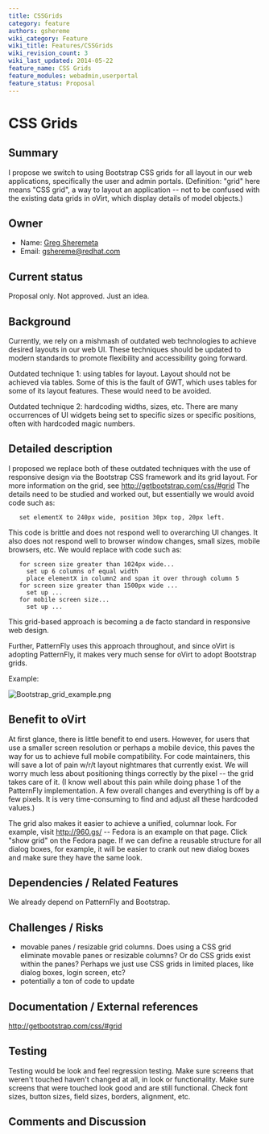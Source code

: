 ```yaml
---
title: CSSGrids
category: feature
authors: gshereme
wiki_category: Feature
wiki_title: Features/CSSGrids
wiki_revision_count: 3
wiki_last_updated: 2014-05-22
feature_name: CSS Grids
feature_modules: webadmin,userportal
feature_status: Proposal
---
```


# CSS Grids

## Summary

I propose we switch to using Bootstrap CSS grids for all layout in our web applications, specifically the user and admin portals. (Definition: "grid" here means "CSS grid", a way to layout an application -- not to be confused with the existing data grids in oVirt, which display details of model objects.)

## Owner

*   Name: [ Greg Sheremeta](User:Gshereme)
*   Email: gshereme@redhat.com

## Current status

Proposal only. Not approved. Just an idea.

## Background

Currently, we rely on a mishmash of outdated web technologies to achieve desired layouts in our web UI. These techniques should be updated to modern standards to promote flexibility and accessibility going forward.

Outdated technique 1: using tables for layout. Layout should not be achieved via tables. Some of this is the fault of GWT, which uses tables for some of its layout features. These would need to be avoided.

Outdated technique 2: hardcoding widths, sizes, etc. There are many occurrences of UI widgets being set to specific sizes or specific positions, often with hardcoded magic numbers.

## Detailed description

I proposed we replace both of these outdated techniques with the use of responsive design via the Bootstrap CSS framework and its grid layout. For more information on the grid, see <http://getbootstrap.com/css/#grid> The details need to be studied and worked out, but essentially we would avoid code such as:

       set elementX to 240px wide, position 30px top, 20px left.

This code is brittle and does not respond well to overarching UI changes. It also does not respond well to browser window changes, small sizes, mobile browsers, etc. We would replace with code such as:

       for screen size greater than 1024px wide...
         set up 6 columns of equal width
         place elementX in column2 and span it over through column 5
       for screen size greater than 1500px wide ...
         set up ...
       for mobile screen size...
         set up ...

This grid-based approach is becoming a de facto standard in responsive web design.

Further, PatternFly uses this approach throughout, and since oVirt is adopting PatternFly, it makes very much sense for oVirt to adopt Bootstrap grids.

Example:

![](Bootstrap_grid_example.png "Bootstrap_grid_example.png")

## Benefit to oVirt

At first glance, there is little benefit to end users. However, for users that use a smaller screen resolution or perhaps a mobile device, this paves the way for us to achieve full mobile compatibility. For code maintainers, this will save a lot of pain w/r/t layout nightmares that currently exist. We will worry much less about positioning things correctly by the pixel -- the grid takes care of it. (I know well about this pain while doing phase 1 of the PatternFly implementation. A few overall changes and everything is off by a few pixels. It is very time-consuming to find and adjust all these hardcoded values.)

The grid also makes it easier to achieve a unified, columnar look. For example, visit <http://960.gs/> -- Fedora is an example on that page. Click "show grid" on the Fedora page. If we can define a reusable structure for all dialog boxes, for example, it will be easier to crank out new dialog boxes and make sure they have the same look.

## Dependencies / Related Features

We already depend on PatternFly and Bootstrap.

## Challenges / Risks

*   movable panes / resizable grid columns. Does using a CSS grid eliminate movable panes or resizable columns? Or do CSS grids exist within the panes? Perhaps we just use CSS grids in limited places, like dialog boxes, login screen, etc?
*   potentially a ton of code to update

## Documentation / External references

<http://getbootstrap.com/css/#grid>

## Testing

Testing would be look and feel regression testing. Make sure screens that weren't touched haven't changed at all, in look or functionality. Make sure screens that were touched look good and are still functional. Check font sizes, button sizes, field sizes, borders, alignment, etc.

## Comments and Discussion


